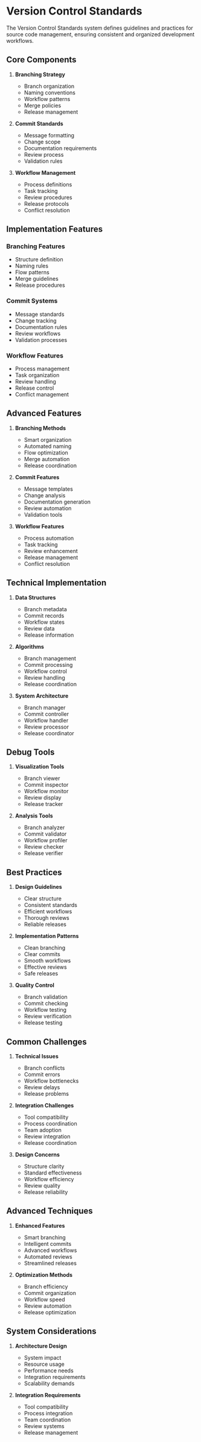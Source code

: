 # Version Control Standards

The Version Control Standards system defines guidelines and practices for source code management, ensuring consistent and organized development workflows.

## Core Components

1. **Branching Strategy**
   - Branch organization
   - Naming conventions
   - Workflow patterns
   - Merge policies
   - Release management

2. **Commit Standards**
   - Message formatting
   - Change scope
   - Documentation requirements
   - Review process
   - Validation rules

3. **Workflow Management**
   - Process definitions
   - Task tracking
   - Review procedures
   - Release protocols
   - Conflict resolution

## Implementation Features

### Branching Features
- Structure definition
- Naming rules
- Flow patterns
- Merge guidelines
- Release procedures

### Commit Systems
- Message standards
- Change tracking
- Documentation rules
- Review workflows
- Validation processes

### Workflow Features
- Process management
- Task organization
- Review handling
- Release control
- Conflict management

## Advanced Features

1. **Branching Methods**
   - Smart organization
   - Automated naming
   - Flow optimization
   - Merge automation
   - Release coordination

2. **Commit Features**
   - Message templates
   - Change analysis
   - Documentation generation
   - Review automation
   - Validation tools

3. **Workflow Features**
   - Process automation
   - Task tracking
   - Review enhancement
   - Release management
   - Conflict resolution

## Technical Implementation

1. **Data Structures**
   - Branch metadata
   - Commit records
   - Workflow states
   - Review data
   - Release information

2. **Algorithms**
   - Branch management
   - Commit processing
   - Workflow control
   - Review handling
   - Release coordination

3. **System Architecture**
   - Branch manager
   - Commit controller
   - Workflow handler
   - Review processor
   - Release coordinator

## Debug Tools

1. **Visualization Tools**
   - Branch viewer
   - Commit inspector
   - Workflow monitor
   - Review display
   - Release tracker

2. **Analysis Tools**
   - Branch analyzer
   - Commit validator
   - Workflow profiler
   - Review checker
   - Release verifier

## Best Practices

1. **Design Guidelines**
   - Clear structure
   - Consistent standards
   - Efficient workflows
   - Thorough reviews
   - Reliable releases

2. **Implementation Patterns**
   - Clean branching
   - Clear commits
   - Smooth workflows
   - Effective reviews
   - Safe releases

3. **Quality Control**
   - Branch validation
   - Commit checking
   - Workflow testing
   - Review verification
   - Release testing

## Common Challenges

1. **Technical Issues**
   - Branch conflicts
   - Commit errors
   - Workflow bottlenecks
   - Review delays
   - Release problems

2. **Integration Challenges**
   - Tool compatibility
   - Process coordination
   - Team adoption
   - Review integration
   - Release coordination

3. **Design Concerns**
   - Structure clarity
   - Standard effectiveness
   - Workflow efficiency
   - Review quality
   - Release reliability

## Advanced Techniques

1. **Enhanced Features**
   - Smart branching
   - Intelligent commits
   - Advanced workflows
   - Automated reviews
   - Streamlined releases

2. **Optimization Methods**
   - Branch efficiency
   - Commit organization
   - Workflow speed
   - Review automation
   - Release optimization

## System Considerations

1. **Architecture Design**
   - System impact
   - Resource usage
   - Performance needs
   - Integration requirements
   - Scalability demands

2. **Integration Requirements**
   - Tool compatibility
   - Process integration
   - Team coordination
   - Review systems
   - Release management
